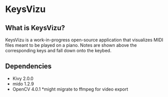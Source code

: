 # KeysVizu

## What is KeysVizu?

KeysVizu is a work-in-progress open-source application that visualizes MIDI files meant to be played on a piano. Notes are shown above the corresponding keys and fall down onto the keybed.

## Dependencies
- Kivy 2.0.0
- mido 1.2.9
- OpenCV 4.0.1 *might migrate to ffmpeg for video export
